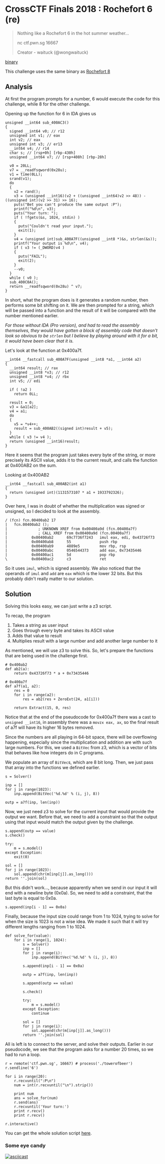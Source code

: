 # CrossCTF Finals 2018 : Rochefort 6 (re)

> Nothing like a Rochefort 6 in the hot summer weather...
>
> nc ctf.pwn.sg 16667
> 
> Creator - waituck (@wongwaituck)

[binary](./towerofbeer)

This challenge uses the same binary as [Rochefort 8](../rochefort8)

## Analysis
At first the program prompts for a number, 6 would execute the code for this challenge, while 8 for the other challenge.

Opening up the function for 6 in IDA gives us

```
unsigned __int64 sub_400AC3()
{
  signed __int64 v0; // r12
  unsigned int v1; // eax
  int v2; // eax
  unsigned int v3; // er13
  __int64 v4; // r14
  char s; // [rsp+0h] [rbp-430h]
  unsigned __int64 v7; // [rsp+408h] [rbp-28h]

  v0 = 20LL;
  v7 = __readfsqword(0x28u);
  v1 = time(0LL);
  srand(v1);
  do
  {
    v2 = rand();
    v3 = (unsigned __int16)(v2 + ((unsigned __int64)v2 >> 48)) - ((unsigned int)(v2 >> 31) >> 16);
    puts("Bet you can't produce the same output :P");
    printf("%d\n", v3);
    puts("Your turn: ");
    if ( !fgets(&s, 1024, stdin) )
    {
      puts("Couldn't read your input.");
      exit(1);
    }
    v4 = (unsigned int)sub_400A7F((unsigned __int8 *)&s, strlen(&s));
    printf("Your output is %d\n", v4);
    if ( v3 != (_DWORD)v4 )
    {
      puts("FAIL");
      exit(2);
    }
    --v0;
  }
  while ( v0 );
  sub_400C0A();
  return __readfsqword(0x28u) ^ v7;
}
```

In short, what the program does is it generates a random number, then performs some bit shifting on it. We are then prompted for a string, which will be passed into a function and the result of it will be compared with the number mentioned earlier.

*For those without IDA (Pro version), and had to read the assembly themselves, they would have gotten a block of assembly code that doesn't look so obvious to be `strlen` but I believe by playing around with it for a bit, it would have been clear that it is.*

Let's look at the function at 0x400a7f.

```
__int64 __fastcall sub_400A7F(unsigned __int8 *a1, __int64 a2)
{
  __int64 result; // rax
  unsigned __int8 *v3; // r12
  unsigned __int8 *v4; // rbx
  int v5; // edi

  if ( !a2 )
    return 0LL;

  result = 0;
  v3 = &a1[a2];
  v4 = a1;
  do
  {
    v5 = *v4++;
    result = sub_400AB2((signed int)result + v5);
  }
  while ( v3 != v4 );
  return (unsigned __int16)result;
}
```

Here it seems that the program just takes every byte of the string, or more precisely its ASCII value, adds it to the current result, and calls the function at 0x400AB2 on the sum.

Looking at 0x400AB2

```
__int64 __fastcall sub_400AB2(int a1)
{
  return (unsigned int)(1131573107 * a1 + 1933792326);
}

```

Over here, I was in doubt of whether the multiplication was signed or unsigned, so I decided to look at the assembly.

```
/ (fcn) fcn.00400ab2 17                                 
|   fcn.00400ab2 ();
|              ; UNKNOWN XREF from 0x00400a9d (fcn.00400a7f)
|              ; CALL XREF from 0x00400a9d (fcn.00400a7f)
|           0x00400ab2      69c7736f7243   imul eax, edi, 0x43726f73
|           0x00400ab8      55             push rbp
|           0x00400ab9      4889e5         mov rbp, rsp
|           0x00400abc      0546544373     add eax, 0x73435446   
|           0x00400ac1      5d             pop rbp   
\           0x00400ac2      c3             ret    
```

So it uses `imul`, which is signed assembly. We also noticed that the operands of `imul` and `add` are `eax` which is the lower 32 bits. But this probably didn't really matter to our solution.

## Solution
Solving this looks easy, we can just write a z3 script.

To recap, the program

1. Takes a string as user input
2. Goes through every byte and takes its ASCII value
3. Adds that value to result
4. Multiplies result with a large number and add another large number to it

As mentioned, we will use z3 to solve this. So, let's prepare the functions that are being used in the challenge first.

```
# 0x400ab2
def ab2(a):
	return 0x43726f73 * a + 0x73435446

# 0x400a7f
def a7f(a1, a2):
	res = 0
	for i in range(a2):
		res = ab2(res + ZeroExt(24, a1[i]))

	return Extract(15, 0, res)
```

Notice that at the end of the pseudocode for 0x400a7f there was a cast to `unsigned __int16`, in assembly there was a `movzx eax, ax`, so the final result of a7f will have its higher 16 bytes removed.

Since the numbers are all playing in 64-bit space, there will be overflowing happening, especially since the multiplication and addition are with such large numbers. For this, we used a `BitVec` from z3, which is a vector of bits that behaves like how integers do in C programs.

We populate an array of `BitVec`s, which are 8 bit long. Then, we just pass that array into the functions we defined earlier.

```
s = Solver()

inp = []
for j in range(1023):
	inp.append(BitVec('%d.%d' % (i, j), 8))

outp = a7f(inp, len(inp))
```

Now, we just need z3 to solve for the current input that would provide the output we want. Before that, we need to add a constraint so that the output using that input would match the output given by the challenge.

```
s.append(outp == value)
s.check()

try:
	m = s.model()
except Exception:
	exit(0)

sol = []
for j in range(1023):
	sol.append(chr(m[inp[j]].as_long()))
return ''.join(sol)
```

But this didn't work..., because apparently when we send in our input it will end with a newline byte (0x0a). So, we need to add a constraint, that the last byte is equal to 0x0a.

```
s.append(inp[i - 1] == 0x0a)
```

Finally, because the input size could range from 1 to 1024, trying to solve for when the size is 1023 is not a wise idea. We made it such that it will try different lengths ranging from 1 to 1024.

```
def solve_for(value):
	for i in range(1, 1024):
		s = Solver()
		inp = []
		for j in range(i):
			inp.append(BitVec('%d.%d' % (i, j), 8))

		s.append(inp[i - 1] == 0x0a)

		outp = a7f(inp, len(inp))

		s.append(outp == value)

		s.check()

		try:
			m = s.model()
		except Exception:
			continue

		sol = []
		for j in range(i):
			sol.append(chr(m[inp[j]].as_long()))
		return ''.join(sol)
```

All is left is to connect to the server, and solve their outputs. Earlier in our pseudocode, we see that the program asks for a number 20 times, so we had to run a loop.

```
r = remote('ctf.pwn.sg', 16667) # process('./towerofbeer')
r.sendline('6')

for i in range(20):
	r.recvuntil(":P\n")
	num = int(r.recvuntil("\n").strip())

	print num
	ans = solve_for(num)
	r.send(ans)
	r.recvuntil('Your turn:')
	print r.recv()
	print r.recv()

r.interactive()
```

You can get the whole solution script [here](./solve.py).

### Some eye candy
[![asciicast](https://asciinema.org/a/d0xTCsWDQJCqgbwlFA2rCuLeA.png)](https://asciinema.org/a/d0xTCsWDQJCqgbwlFA2rCuLeA)
